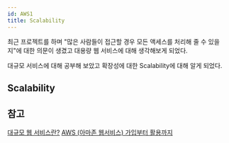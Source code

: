 ```yaml
---
id: AWS1
title: Scalability
---
```

최근 프로젝트를 하며 "많은 사람들이 접근할 경우 모든 액세스를 처리해 줄 수 있을지"에 대한 의문이 생겼고 대용량 웹 서비스에 대해 생각해보게 되었다.

대규모 서비스에 대해 공부해 보았고 확장성에 대한 Scalability에 대해 알게 되었다.


## Scalability

## 참고
[대규모 웹 서비스란?](https://12bme.tistory.com/100)
[AWS (아마존 웹서비스) 가입부터 활용까지](https://www.inflearn.com/course/aws-%EC%95%84%EB%A7%88%EC%A1%B4-%EC%9B%B9%EC%84%9C%EB%B9%84%EC%8A%A4-%EA%B0%80%EC%9E%85%EB%B6%80%ED%84%B0-%ED%99%9C%EC%9A%A9%EA%B9%8C%EC%A7%80/dashboard)
